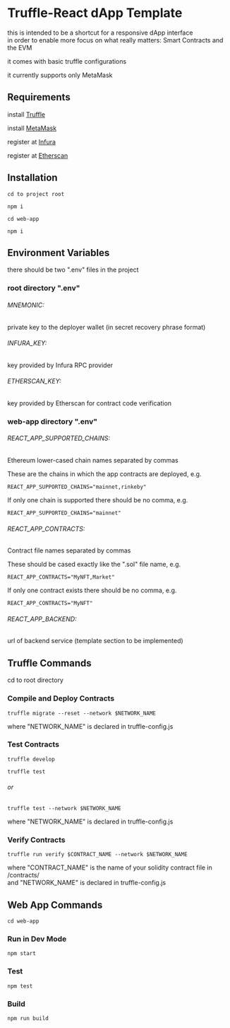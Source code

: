 # Truffle-React dApp Template

<p>this is intended to be a shortcut for a responsive dApp interface<br>
in order to enable more focus on what really matters: Smart Contracts and the EVM</p>

<p>it comes with basic truffle configurations</p>

<p>it currently supports only MetaMask</p>

## Requirements

<p>install <a href="https://trufflesuite.com/">Truffle</a></p>

<p>install <a href="https://metamask.io/">MetaMask</a></p>

<p>register at <a href="https://infura.io/">Infura</a></p>

<p>register at <a href="https://etherscan.io/">Etherscan</a></p>

## Installation

<pre><code>cd to project root</pre></code>
<pre><code>npm i</code></pre>
<pre><code>cd web-app</pre></code>
<pre><code>npm i</pre></code>

## Environment Variables

<p>there should be two ".env" files in the project</p>

### root directory ".env"

###### MNEMONIC:

<p>private key to the deployer wallet (in secret recovery phrase format)</p>

###### INFURA_KEY:

<p>key provided by Infura RPC provider</p>

###### ETHERSCAN_KEY:

<p>key provided by Etherscan for contract code verification</p>

### web-app directory ".env"

###### REACT_APP_SUPPORTED_CHAINS:

<p>Ethereum lower-cased chain names separated by commas</p>
<p>These are the chains in which the app contracts are deployed, e.g.</p>
<pre><code>REACT_APP_SUPPORTED_CHAINS="mainnet,rinkeby"</pre></code>
<p>If only one chain is supported there should be no comma, e.g.</p>
<pre><code>REACT_APP_SUPPORTED_CHAINS="mainnet"</pre></code>

###### REACT_APP_CONTRACTS:

<p>Contract file names separated by commas</p>
<p>These should be cased exactly like the ".sol" file name, e.g.</p> 
<pre><code>REACT_APP_CONTRACTS="MyNFT,Market"</pre></code>
<p>If only one contract exists there should be no comma, e.g.</p>
<pre><code>REACT_APP_CONTRACTS="MyNFT"</pre></code>

###### REACT_APP_BACKEND:

<p>url of backend service (template section to be implemented)</p>

## Truffle Commands

<p>cd to root directory</p>

### Compile and Deploy Contracts

<pre><code>truffle migrate --reset --network $NETWORK_NAME</pre></code>
<p>where "NETWORK_NAME" is declared in truffle-config.js</p>

### Test Contracts

<pre><code>truffle develop</pre></code>
<pre><code>truffle test</pre></code>

###### or

<pre><code>truffle test --network $NETWORK_NAME</pre></code>
<p>where "NETWORK_NAME" is declared in truffle-config.js</p>

### Verify Contracts

<pre><code>truffle run verify $CONTRACT_NAME --network $NETWORK_NAME</pre></code>
<p>where "CONTRACT_NAME" is the name of your solidity contract file in /contracts/<br>
and "NETWORK_NAME" is declared in truffle-config.js</p>

## Web App Commands

<pre><code>cd web-app</pre></code>

### Run in Dev Mode

<pre><code>npm start</pre></code>

### Test

<pre><code>npm test</pre></code>

### Build

<pre><code>npm run build</pre></code>
